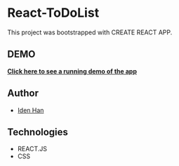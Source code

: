 # React-ToDoList

This project was bootstrapped with CREATE REACT APP.

## DEMO

__[Click here to see a running demo of the app](https://idenhan/github.io/React-ToDoList)__

## Author

- [Iden Han](https://idenhan.tistory.com/)

## Technologies

- REACT.JS
- CSS